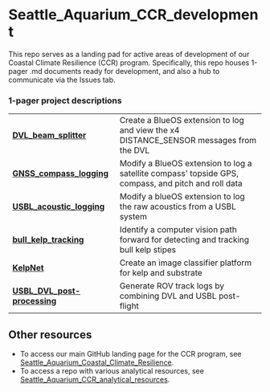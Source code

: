 # Seattle_Aquarium_CCR_development

This repo serves as a landing pad for active areas of development of our Coastal Climate Resilience (CCR) program. Specifically, this repo houses 1-pager .md documents ready for development, and also a hub to communicate via the Issues tab. 


### 1-pager project descriptions 
<table>
  <tr> <td> <b> <a href="https://github.com/zhrandell/Seattle_Aquarium_CCR_development/blob/main/1-pagers/DVL_beam_splitter.md"> DVL_beam_splitter </a> </b> </td> <td> Create a BlueOS extension to log and view the x4 DISTANCE_SENSOR messages from the DVL </td> </tr>
  <tr> <td> <b> <a href="https://github.com/zhrandell/Seattle_Aquarium_CCR_development/blob/main/1-pagers/GNSS_compass_logging.md"> GNSS_compass_logging </a> </b> </td> <td> Modify a BlueOS extension to log a satellite compass' topside GPS, compass, and pitch and roll data  </td> </tr>
  <tr> <td> <b> <a href="https://github.com/zhrandell/Seattle_Aquarium_CCR_development/blob/main/1-pagers/USBL_acoustic_logging.md"> USBL_acoustic_logging </a> </b> </td> <td> Modify a blueOS extension to log the raw acoustics from a USBL system </td> </tr>
  <tr> <td> <b> <a href="https://github.com/zhrandell/Seattle_Aquarium_CCR_development/blob/main/1-pagers/bull_kelp_tracking.md"> bull_kelp_tracking </a> </b> </td> <td> Identify a computer vision path forward for detecting and tracking bull kelp stipes </td> </tr>
  <tr> <td> <b> <a href="https://github.com/zhrandell/Seattle_Aquarium_CCR_development/blob/main/1-pagers/KelpNet.md"> KelpNet </a> </b> </td> <td> Create an image classifier platform for kelp and substrate </td> </tr>
  <tr> <td> <a href="https://github.com/zhrandell/Seattle_Aquarium_CCR_development/blob/main/1-pagers/USBL_DVL_post-processing.md"> <b> USBL_DVL_post-processing </b> </a> </td> <td> Generate ROV track logs by combining DVL and USBL post-flight </td> </tr>
 </table>

<!---  <tr> <td> <a href="URL"> <b> TITLE </b> </a> </td> <td> DESCRIPTION </td> </tr>  -->


## Other resources
* To access our main GitHub landing page for the CCR program, see [Seattle_Aquarium_Coastal_Climate_Resilience](https://github.com/zhrandell/Seattle_Aquarium_Coastal_Climate_Resilience). 
* To access a repo with various analytical resources, see [Seattle_Aquarium_CCR_analytical_resources](https://github.com/zhrandell/Seattle_Aquarium_CCR_analytical_resources).
